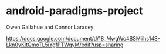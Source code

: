 # android-paradigms-project
Owen Gallahue and Connor Laracey

https://docs.google.com/document/d/18_MwgWc4BSMiihs14S-Lkn0yKItQmoTL5iYgfPTWgyM/edit?usp=sharing
